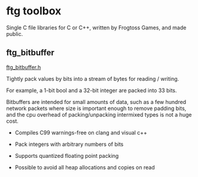 # ftg toolbox #

Single C file libraries for C or C++, written by Frogtoss Games, and made public.


## ftg_bitbuffer ##

[ftg_bitbuffer.h](github.com/frogtoss/ftg_toolbox_public/blob/master/ftg_bitbuffer.h)

Tightly pack values by bits into a stream of bytes for reading / writing.

For example, a 1-bit bool and a 32-bit integer are packed into 33
bits.

Bitbuffers are intended for small amounts of data, such as a few
hundred network packets where size is important enough to remove
padding bits, and the cpu overhead of packing/unpacking intermixed
types is not a huge cost.

 - Compiles C99 warnings-free on clang and visual c++

 - Pack integers with arbitrary numbers of bits

 - Supports quantized floating point packing

 - Possible to avoid all heap allocations and copies on read


